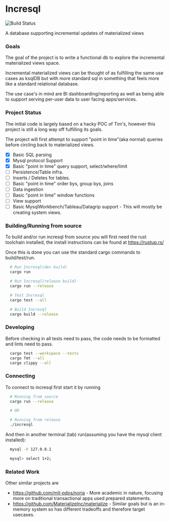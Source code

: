 # Incresql
![Build Status](https://github.com/incresql/incresql/workflows/Test/badge.svg)

A database supporting incremental updates of materialized views

### Goals
The goal of the project is to write a functional db to explore the incremental materialized views space.

Incremental materialized views can be thought of as fulfilling the same use cases as ksqlDB but with more standard sql in
something that feels more like a standard relational database.

The use case's in mind are BI dashboarding/reporting as well as being able to support serving per-user data to user facing apps/services.

### Project Status
The initial code is largely based on a hacky POC of Tim's, however this project is still a long way off
fulfilling its goals.

The project will first attempt to support "point in time"(aka normal) queries before circling back to
materialized views.
- [x] Basic SQL parsing
- [x] Mysql protocol Support
- [x] Basic "point in time" query support, select/where/limit 
- [ ] Persistence/Table infra.
- [ ] Inserts / Deletes for tables.
- [ ] Basic "point in time" order bys, group bys, joins
- [ ] Data ingestion
- [ ] Basic "point in time" window functions
- [ ] View support
- [ ] Basic MysqlWorkbench/Tableau/Datagrip support - This will mostly be creating system views.

### Building/Running from source
To build and/or run incresql from source you will first need the rust toolchain installed, the install
instructions can be found at https://rustup.rs/

Once this is done you can use the standard cargo commands to build/test/run.

```sh
  # Run Incresql(dev build)
  cargo run

  # Run Incresql(release build)
  cargo run --release

  # Test Incresql
  cargo test --all

  # Build Incresql
  cargo build --release
```

### Developing
Before checking in all tests need to pass,
the code needs to be formatted and lints need to pass.
```sh
  cargo test --workspace --tests
  cargo fmt --all
  cargo clippy --all
```

### Connecting
To connect to incresql first start it by running
```sh
  # Running from source
  cargo run --release

  # OR

  # Running from release
  ./incresql
```

And then in another terminal (tab) run(assuming you have the mysql client installed):
```sh
  mysql -h 127.0.0.1

  mysql> select 1+2;
```

### Related Work
Other similar projects are
* https://github.com/mit-pdos/noria - More academic in nature, focusing more on traditional transactional apps used prepared statements.
* https://github.com/MaterializeInc/materialize - Similar goals but is an in-memory system so has different tradeoffs and therefore target usecases.